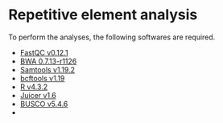 # Repetitive element analysis
To perform the analyses, the following softwares are required.
- [FastQC v0.12.1](https://www.bioinformatics.babraham.ac.uk/projects/fastqc/)
- [BWA 0.7.13-r1126](http://bio-bwa.sourceforge.net/)
- [Samtools v1.19.2](http://www.htslib.org/)
- [bcftools v1.19](https://samtools.github.io/bcftools/bcftools.html)
- [R v4.3.2](https://www.r-project.org/)
- [Juicer v1.6](https://github.com/aidenlab/juicer)
- [BUSCO v5.4.6](https://busco.ezlab.org/)
- 
